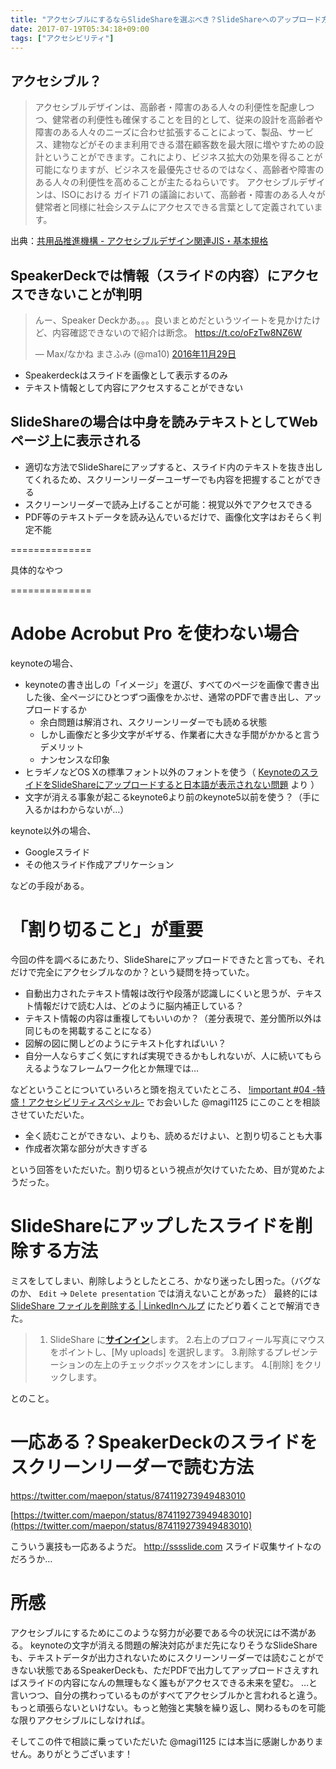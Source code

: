 ```yaml
---
title: "アクセシブルにするならSlideShareを選ぶべき？SlideShareへのアップロード方法"
date: 2017-07-19T05:34:18+09:00
tags: ["アクセシビリティ"]
---
```


## アクセシブル？

> アクセシブルデザインは、高齢者・障害のある人々の利便性を配慮しつつ、健常者の利便性も確保することを目的として、従来の設計を高齢者や障害のある人々のニーズに合わせ拡張することによって、製品、サービス、建物などがそのまま利用できる潜在顧客数を最大限に増やすための設計ということができます。これにより、ビジネス拡大の効果を得ることが可能になりますが、ビジネスを最優先させるのではなく、高齢者や障害のある人々の利便性を高めることが主たるねらいです。
> アクセシブルデザインは、ISOにおける ガイド71 の議論において、高齢者・障害のある人々が健常者と同様に社会システムにアクセスできる言葉として定義されています。

出典：[共用品推進機構 - アクセシブルデザイン関連JIS・基本規格](http://www.kyoyohin.org/ja/research/japan/ad_jis_1.php)





## SpeakerDeckでは情報（スライドの内容）にアクセスできないことが判明

<blockquote class="twitter-tweet" data-lang="ja"><p lang="ja" dir="ltr">んー、Speaker Deckかあ。。。良いまとめだというツイートを見かけたけど、内容確認できないので紹介は断念。 <a href="https://t.co/oFzTw8NZ6W">https://t.co/oFzTw8NZ6W</a></p>&mdash; Max/なかね まさふみ (@ma10) <a href="https://twitter.com/ma10/status/803519996663992320">2016年11月29日</a></blockquote>
<script async src="//platform.twitter.com/widgets.js" charset="utf-8"></script>

- Speakerdeckはスライドを画像として表示するのみ
- テキスト情報として内容にアクセスすることができない


## SlideShareの場合は中身を読みテキストとしてWebページ上に表示される

- 適切な方法でSlideShareにアップすると、スライド内のテキストを抜き出してくれるため、スクリーンリーダーユーザーでも内容を把握することができる
- スクリーンリーダーで読み上げることが可能：視覚以外でアクセスできる
- PDF等のテキストデータを読み込んでいるだけで、画像化文字はおそらく判定不能




==============

具体的なやつ

==============



# Adobe Acrobut Pro を使わない場合

keynoteの場合、


- keynoteの書き出しの「イメージ」を選び、すべてのページを画像で書き出した後、全ページにひとつずつ画像をかぶせ、通常のPDFで書き出し、アップロードするか
  - 余白問題は解消され、スクリーンリーダーでも読める状態
  - しかし画像だと多少文字がギザる、作業者に大きな手間がかかると言うデメリット
  - ナンセンスな印象
- ヒラギノなどOS Xの標準フォント以外のフォントを使う（ [KeynoteのスライドをSlideShareにアップロードすると日本語が表示されない問題](http://qiita.com/yasulab/items/49511c27179be454d568#%E6%A1%885-os-x%E3%81%AE%E6%A8%99%E6%BA%96%E3%83%95%E3%82%A9%E3%83%B3%E3%83%88-%E3%83%92%E3%83%A9%E3%82%AE%E3%83%8E%E3%81%AA%E3%81%A9-%E4%BB%A5%E5%A4%96%E3%81%AE%E3%83%95%E3%82%A9%E3%83%B3%E3%83%88%E3%82%92%E4%BD%BF%E3%81%86) より ）
- 文字が消える事象が起こるkeynote6より前のkeynote5以前を使う？（手に入るかはわからないが…）

keynote以外の場合、


- Googleスライド
- その他スライド作成アプリケーション

などの手段がある。


# 「割り切ること」が重要

今回の件を調べるにあたり、SlideShareにアップロードできたと言っても、それだけで完全にアクセシブルなのか？という疑問を持っていた。


- 自動出力されたテキスト情報は改行や段落が認識しにくいと思うが、テキスト情報だけで読む人は、どのように脳内補正している？
- テキスト情報の内容は重複してもいいのか？（差分表現で、差分箇所以外は同じものを掲載することになる）
- 図解の図に関しどのようにテキスト化すればいい？
- 自分一人ならすごく気にすれば実現できるかもしれないが、人に続いてもらえるようなフレームワーク化とか無理では…

などということについていろいろと頭を抱えていたところ、 [!important #04 -特盛！アクセシビリティスペシャル-](https://important.doorkeeper.jp/events/58580) でお会いした @magi1125 にこのことを相談させていただいた。


- 全く読むことができない、よりも、読めるだけよい、と割り切ることも大事
- 作成者次第な部分が大きすぎる

という回答をいただいた。割り切るという視点が欠けていたため、目が覚めたようだった。


# SlideShareにアップしたスライドを削除する方法

ミスをしてしまい、削除しようとしたところ、かなり迷ったし困った。（バグなのか、  `Edit` →  `Delete presentation` では消えないことがあった）
最終的には [SlideShare ファイルを削除する | LinkedInヘルプ](https://www.linkedin.com/help/linkedin/answer/55028/slideshare-?lang=ja) にたどり着くことで解消できた。


> 1. SlideShare に[**サインイン**](https://www.slideshare.net/professional-journey?via=login)します。
> 2.右上のプロフィール写真にマウスをポイントし、[My uploads] を選択します。
> 3.削除するプレゼンテーションの左上のチェックボックスをオンにします。
> 4.[削除] をクリックします。

とのこと。


# 一応ある？SpeakerDeckのスライドをスクリーンリーダーで読む方法


https://twitter.com/maepon/status/874119273949483010


[https://twitter.com/maepon/status/874119273949483010](https://twitter.com/maepon/status/874119273949483010)

こういう裏技も一応あるようだ。 http://sssslide.com スライド収集サイトなのだろうか…


# 所感

アクセシブルにするためにこのような努力が必要である今の状況には不満がある。
keynoteの文字が消える問題の解決対応がまだ先になりそうなSlideShareも、テキストデータが出力されないためにスクリーンリーダーでは読むことができない状態であるSpeakerDeckも、ただPDFで出力してアップロードさえすればスライドの内容になんの無理もなく誰もがアクセスできる未来を望む。
…と言いつつ、自分の携わっているものがすべてアクセシブルかと言われると違う。もっと頑張らないといけない。もっと勉強と実験を繰り返し、関わるものを可能な限りアクセシブルにしなければ。

そしてこの件で相談に乗っていただいた @magi1125 には本当に感謝しかありません。ありがとうございます！
